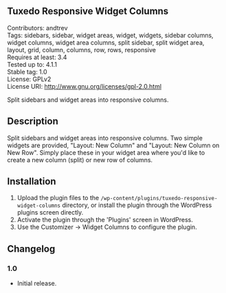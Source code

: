 Tuxedo Responsive Widget Columns
--------------------------------
Contributors: andtrev  
Tags: sidebars, sidebar, widget areas, widget, widgets, sidebar columns, widget columns, widget area columns, split sidebar, split widget area, layout, grid, column, columns, row, rows, responsive  
Requires at least: 3.4  
Tested up to: 4.1.1  
Stable tag: 1.0  
License: GPLv2  
License URI: http://www.gnu.org/licenses/gpl-2.0.html

Split sidebars and widget areas into responsive columns.

Description
-----------

Split sidebars and widget areas into responsive columns. Two simple widgets are provided, "Layout: New Column" and "Layout: New Column on New Row".
Simply place these in your widget area where you'd like to create a new column (split) or new row of columns.

Installation
------------

1. Upload the plugin files to the `/wp-content/plugins/tuxedo-responsive-widget-columns` directory, or install the plugin through the WordPress plugins screen directly.
2. Activate the plugin through the 'Plugins' screen in WordPress.
3. Use the Customizer -> Widget Columns to configure the plugin.

Changelog
---------

### 1.0
* Initial release.